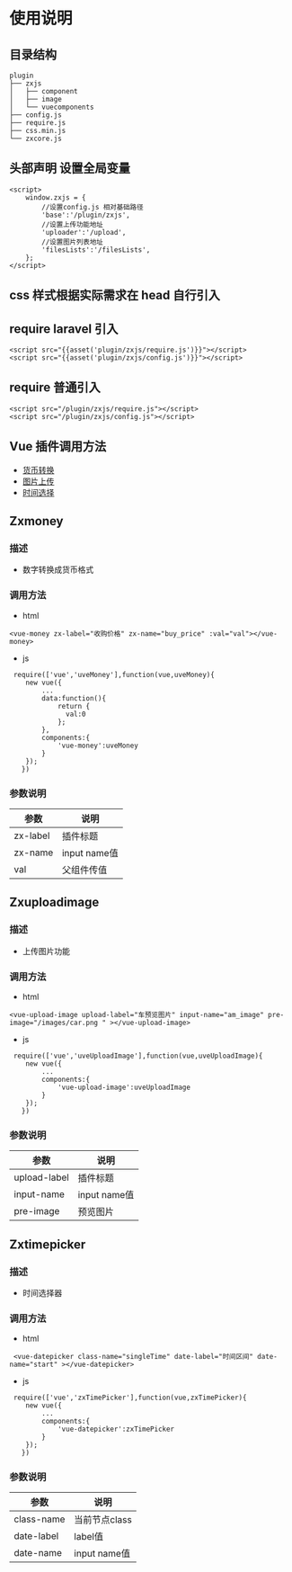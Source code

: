 # 使用说明
## 目录结构
```
plugin
├── zxjs
│   ├── component
│   ├── image
│   └── vuecomponents
├── config.js
├── require.js
├── css.min.js
└── zxcore.js
```
## 头部声明 设置全局变量
~~~
<script>
    window.zxjs = {
        //设置config.js 相对基础路径
        'base':'/plugin/zxjs',
        //设置上传功能地址
        'uploader':'/upload',
        //设置图片列表地址
        'filesLists':'/filesLists',
    };
</script>
~~~
## css 样式根据实际需求在 head 自行引入
## require laravel 引入
~~~
<script src="{{asset('plugin/zxjs/require.js')}}"></script>
<script src="{{asset('plugin/zxjs/config.js')}}"></script>
~~~
## require  普通引入
~~~
<script src="/plugin/zxjs/require.js"></script>
<script src="/plugin/zxjs/config.js"></script>
~~~
## Vue 插件调用方法
* [货币转换](#zxmoney) 
* [图片上传](#zxuploadimage)
* [时间选择](#zxtimepicker)
## Zxmoney 
### 描述
- 数字转换成货币格式
### 调用方法 
- html
~~~
<vue-money zx-label="收购价格" zx-name="buy_price" :val="val"></vue-money> 
~~~
- js
~~~
 require(['vue','uveMoney'],function(vue,uveMoney){
    new vue({
        ...
        data:function(){
            return {
              val:0  
            };
        },
        components:{
            'vue-money':uveMoney
        }
    });
   })
~~~
### 参数说明 

|   参数  |  说明     |
| --- | ----------- |
|  zx-label   |  插件标题    |
|  zx-name   |  input name值    |
|  val   |  父组件传值    |

## Zxuploadimage 
### 描述
- 上传图片功能
### 调用方法 
- html
~~~
<vue-upload-image upload-label="车预览图片" input-name="am_image" pre-image="/images/car.png " ></vue-upload-image>
~~~
- js
~~~
 require(['vue','uveUploadImage'],function(vue,uveUploadImage){
    new vue({
        ...
        components:{
            'vue-upload-image':uveUploadImage
        }
    });
   })
~~~
### 参数说明 

|   参数  |  说明     |
| ------ | ----------- |
|  upload-label   |  插件标题      |
|  input-name     |  input name值 |
|  pre-image      |  预览图片      |
## Zxtimepicker 
### 描述
- 时间选择器
### 调用方法 
- html
~~~
 <vue-datepicker class-name="singleTime" date-label="时间区间" date-name="start" ></vue-datepicker> 
~~~
- js
~~~
 require(['vue','zxTimePicker'],function(vue,zxTimePicker){
    new vue({
        ...
        components:{
            'vue-datepicker':zxTimePicker
        }
    });
   })
~~~
### 参数说明 

|   参数  |  说明     |
| --- | ----------- |
|  class-name   |  当前节点class    |
|  date-label   |  label值    |
|  date-name   |  input name值    |